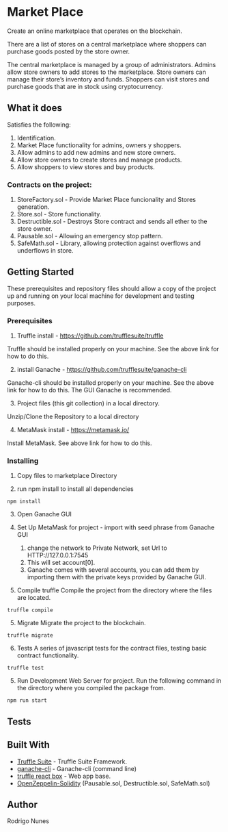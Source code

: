 # Market Place

Create an online marketplace that operates on the blockchain.

There are a list of stores on a central marketplace where shoppers can purchase goods posted by the store owner.

The central marketplace is managed by a group of administrators. Admins allow store owners to add stores to the marketplace. Store owners can manage their store’s inventory and funds. Shoppers can visit stores and purchase goods that are in stock using cryptocurrency.


## What it does

Satisfies the following:

1. Identification.  
2. Market Place functionality for admins, owners y shoppers.
3. Allow admins to add new admins and new store owners.
4. Allow store owners to create stores and manage products.
5. Allow shoppers to view stores and buy products.  


### Contracts on the project:

1. StoreFactory.sol - Provide Market Place funcionality and Stores generation.
2. Store.sol - Store functionality.
3. Destructible.sol - Destroys Store contract and sends all ether to the store owner.
4. Pausable.sol - Allowing an emergency stop pattern.
5. SafeMath.sol - Library, allowing protection against overflows and underflows in store.


## Getting Started

These prerequisites and repository files should allow a copy of the project up and running on your local machine for development and testing purposes.

### Prerequisites

1. Truffle install - https://github.com/trufflesuite/truffle

Truffle should be installed properly on your machine.   See the above link for how to do this.

2. install Ganache - https://github.com/trufflesuite/ganache-cli

Ganache-cli should be installed properly on your machine.  See the above link for how to do this.  The GUI Ganache is recommended.

3. Project files (this git collection) in a local directory.

Unzip/Clone the Repository to a local directory

4. MetaMask install - https://metamask.io/

Install MetaMask. See above link for how to do this.

### Installing

1. Copy files to marketplace Directory

2. run npm install to install all dependencies

```
npm install
```

3. Open Ganache GUI

3. Set Up MetaMask for project -
    import with seed phrase from Ganache GUI
    1. change the network to Private Network, set Url to HTTP://127.0.0.1:7545
    2. This will set account[0].
    3. Ganache comes with several accounts, you can add them by importing them with the private keys provided by Ganache GUI.

4. Compile truffle
Compile the project from the directory where the files are located.

```
truffle compile
```

5. Migrate
Migrate the project to the blockchain.
```
truffle migrate
```

6. Tests
A series of javascript tests for the contract files, testing basic contract functionality.

```
truffle test
```

5. Run Development Web Server for project.
Run the following command in the directory where you compiled the package from.

```
npm run start
```


## Tests

## Built With

* [Truffle Suite](https://truffleframework.com) - Truffle Suite Framework.
* [ganache-cli](https://github.com/trufflesuite/ganache-cli) - Ganache-cli (command line)
* [truffle react box](https://github.com/truffle-box/react-box) - Web app base.
* [OpenZeppelin-Solidity](https://github.com/OpenZeppelin/openzeppelin-solidity) (Pausable.sol, Destructible.sol, SafeMath.sol)

## Author
Rodrigo Nunes
